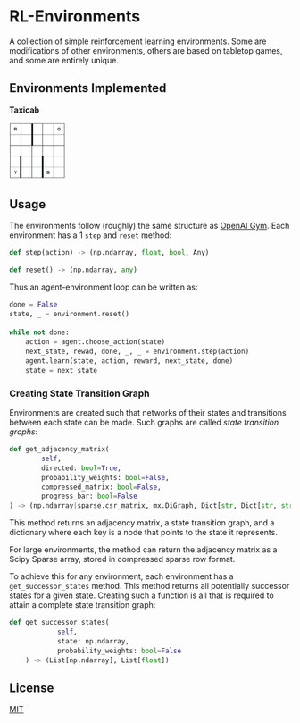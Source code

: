 # RL-Environments

A collection of simple reinforcement learning environments.
Some are modifications of other environments, others are based on tabletop games,
and some are entirely unique.

## Environments Implemented

**Taxicab**

<img src="taxicab/images/taxicab.png" alt="Taxicab Environment Example" width="100"/>


## Usage

The environments follow (roughly) the same structure as [OpenAI Gym](https://github.com/openai/gym).
Each environment has a 1 `step` and `reset` method:

```python
def step(action) -> (np.ndarray, float, bool, Any)
```
```python
def reset() -> (np.ndarray, any)
```

Thus an agent-environment loop can be written as:

```python
done = False
state, _ = environment.reset()

while not done:
    action = agent.choose_action(state)
    next_state, rewad, done, _, _ = environment.step(action)
    agent.learn(state, action, reward, next_state, done)
    state = next_state
```

### Creating State Transition Graph

Environments are created such that networks of their states and transitions between each state can be made.
Such graphs are called _state transition graphs_:

```python
def get_adjacency_matrix(
        self,
        directed: bool=True,
        probability_weights: bool=False,
        compressed_matrix: bool=False,
        progress_bar: bool=False
) -> (np.ndarray|sparse.csr_matrix, mx.DiGraph, Dict[str, Dict[str, str]])
```
This method returns an adjacency matrix, a state transition graph, and a dictionary
where each key is a node that points to the state it represents.

For large environments, the method can return the adjacency matrix as a Scipy Sparse array,
stored in compressed sparse row format.

To achieve this for any environment, each environment has a `get_successor_states` method.
This method returns all potentially successor states for a given state.
Creating such a function is all that is required to attain a complete state transition graph:

```python
def get_successor_states(
            self,
            state: np.ndarray,
            probability_weights: bool=False
    ) -> (List[np.ndarray], List[float])
```

## License

[MIT](https://choosealicense.com/licenses/mit/)
